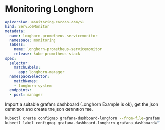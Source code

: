 # Monitoring Longhorn

```yaml
apiVersion: monitoring.coreos.com/v1
kind: ServiceMonitor
metadata:
  name: longhorn-prometheus-servicemonitor
  namespace: monitoring
  labels:
    name: longhorn-prometheus-servicemonitor
    release: kube-prometheus-stack
spec:
  selector:
    matchLabels:
      app: longhorn-manager
  namespaceSelector:
    matchNames:
    - longhorn-system
  endpoints:
  - port: manager
```

Import a suitable grafana dashboard (Longhorn Example is ok), get the json definition and create the json definition file.

```bash
kubectl create configmap grafana-dashboard-longhorn --from-file=grafana-longhorn.json
kubectl label configmap grafana-dashboard-longhorn grafana_dashboard="1"
```
